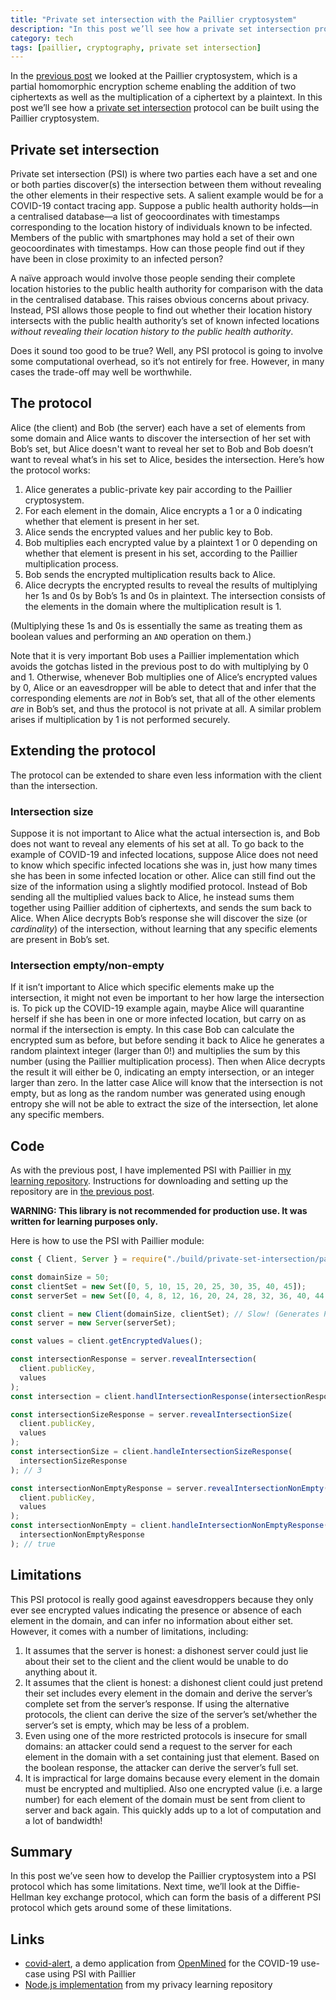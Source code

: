 ```yaml
---
title: "Private set intersection with the Paillier cryptosystem"
description: "In this post we’ll see how a private set intersection protocol can be built using the Paillier cryptosystem."
category: tech
tags: [paillier, cryptography, private set intersection]
---
```


In the [previous post][paillier blogpost] we looked at the Paillier cryptosystem, which is a partial homomorphic encryption scheme enabling the addition of two ciphertexts as well as the multiplication of a ciphertext by a plaintext. In this post we’ll see how a [private set intersection][psi wiki] protocol can be built using the Paillier cryptosystem.

## Private set intersection

Private set intersection (PSI) is where two parties each have a set and one or both parties discover(s) the intersection between them without revealing the other elements in their respective sets. A salient example would be for a COVID-19 contact tracing app. Suppose a public health authority holds—in a centralised database—a list of geocoordinates with timestamps corresponding to the location history of individuals known to be infected. Members of the public with smartphones may hold a set of their own geocoordinates with timestamps. How can those people find out if they have been in close proximity to an infected person?

A naïve approach would involve those people sending their complete location histories to the public health authority for comparison with the data in the centralised database. This raises obvious concerns about privacy. Instead, PSI allows those people to find out whether their location history intersects with the public health authority’s set of known infected locations _without revealing their location history to the public health authority_.

Does it sound too good to be true? Well, any PSI protocol is going to involve some computational overhead, so it’s not entirely for free. However, in many cases the trade-off may well be worthwhile.

## The protocol

Alice (the client) and Bob (the server) each have a set of elements from some domain and Alice wants to discover the intersection of her set with Bob’s set, but Alice doesn't want to reveal her set to Bob and Bob doesn’t want to reveal what’s in his set to Alice, besides the intersection. Here’s how the protocol works:

1. Alice generates a public-private key pair according to the Paillier cryptosystem.
1. For each element in the domain, Alice encrypts a 1 or a 0 indicating whether that element is present in her set.
1. Alice sends the encrypted values and her public key to Bob.
1. Bob multiplies each encrypted value by a plaintext 1 or 0 depending on whether that element is present in his set, according to the Paillier multiplication process.
1. Bob sends the encrypted multiplication results back to Alice.
1. Alice decrypts the encrypted results to reveal the results of multiplying her 1s and 0s by Bob’s 1s and 0s in plaintext. The intersection consists of the elements in the domain where the multiplication result is 1.

(Multiplying these 1s and 0s is essentially the same as treating them as boolean values and performing an `AND` operation on them.)

Note that it is very important Bob uses a Paillier implementation which avoids the gotchas listed in the previous post to do with multiplying by 0 and 1. Otherwise, whenever Bob multiplies one of Alice’s encrypted values by 0, Alice or an eavesdropper will be able to detect that and infer that the corresponding elements are _not_ in Bob’s set, that all of the other elements _are_ in Bob’s set, and thus the protocol is not private at all. A similar problem arises if multiplication by 1 is not performed securely.

## Extending the protocol

The protocol can be extended to share even less information with the client than the intersection.

### Intersection size

Suppose it is not important to Alice what the actual intersection is, and Bob does not want to reveal any elements of his set at all. To go back to the example of COVID-19 and infected locations, suppose Alice does not need to know which specific infected locations she was in, just how many times she has been in some infected location or other. Alice can still find out the size of the information using a slightly modified protocol. Instead of Bob sending all the multiplied values back to Alice, he instead sums them together using Paillier addition of ciphertexts, and sends the sum back to Alice. When Alice decrypts Bob’s response she will discover the size (or _cardinality_) of the intersection, without learning that any specific elements are present in Bob’s set.

### Intersection empty/non-empty

If it isn’t important to Alice which specific elements make up the intersection, it might not even be important to her how large the intersection is. To pick up the COVID-19 example again, maybe Alice will quarantine herself if she has been in one or more infected location, but carry on as normal if the intersection is empty. In this case Bob can calculate the encrypted sum as before, but before sending it back to Alice he generates a random plaintext integer (larger than 0!) and multiplies the sum by this number (using the Paillier multiplication process). Then when Alice decrypts the result it will either be 0, indicating an empty intersection, or an integer larger than zero. In the latter case Alice will know that the intersection is not empty, but as long as the random number was generated using enough entropy she will not be able to extract the size of the intersection, let alone any specific members.

## Code

As with the previous post, I have implemented PSI with Paillier in [my learning repository][willclarktech privacy-implementations]. Instructions for downloading and setting up the repository are in [the previous post][paillier blogpost].

**WARNING: This library is not recommended for production use. It was written for learning purposes only.**

Here is how to use the PSI with Paillier module:

```js
const { Client, Server } = require("./build/private-set-intersection/paillier");

const domainSize = 50;
const clientSet = new Set([0, 5, 10, 15, 20, 25, 30, 35, 40, 45]);
const serverSet = new Set([0, 4, 8, 12, 16, 20, 24, 28, 32, 36, 40, 44, 48]);

const client = new Client(domainSize, clientSet); // Slow! (Generates Paillier key pair)
const server = new Server(serverSet);

const values = client.getEncryptedValues();

const intersectionResponse = server.revealIntersection(
  client.publicKey,
  values
);
const intersection = client.handlIntersectionResponse(intersectionResponse); // [0, 20, 40]

const intersectionSizeResponse = server.revealIntersectionSize(
  client.publicKey,
  values
);
const intersectionSize = client.handleIntersectionSizeResponse(
  intersectionSizeResponse
); // 3

const intersectionNonEmptyResponse = server.revealIntersectionNonEmpty(
  client.publicKey,
  values
);
const intersectionNonEmpty = client.handleIntersectionNonEmptyResponse(
  intersectionNonEmptyResponse
); // true
```

## Limitations

This PSI protocol is really good against eavesdroppers because they only ever see encrypted values indicating the presence or absence of each element in the domain, and can infer no information about either set. However, it comes with a number of limitations, including:

1. It assumes that the server is honest: a dishonest server could just lie about their set to the client and the client would be unable to do anything about it.
1. It assumes that the client is honest: a dishonest client could just pretend their set includes every element in the domain and derive the server’s complete set from the server’s response. If using the alternative protocols, the client can derive the size of the server’s set/whether the server’s set is empty, which may be less of a problem.
1. Even using one of the more restricted protocols is insecure for small domains: an attacker could send a request to the server for each element in the domain with a set containing just that element. Based on the boolean response, the attacker can derive the server’s full set.
1. It is impractical for large domains because every element in the domain must be encrypted and multiplied. Also one encrypted value (i.e. a large number) for each element of the domain must be sent from client to server and back again. This quickly adds up to a lot of computation and a lot of bandwidth!

## Summary

In this post we’ve seen how to develop the Paillier cryptosystem into a PSI protocol which has some limitations. Next time, we’ll look at the Diffie-Hellman key exchange protocol, which can form the basis of a different PSI protocol which gets around some of these limitations.

## Links

- [covid-alert][covid-alert], a demo application from [OpenMined][openmined] for the COVID-19 use-case using PSI with Paillier
- [Node.js implementation][willclarktech implementation] from my privacy learning repository

[paillier blogpost]: /tech/2020/05/15/paillier-cryptosystem.html
[psi wiki]: https://en.wikipedia.org/wiki/Private_set_intersection
[willclarktech privacy-implementations]: https://github.com/willclarktech/privacy-implementations
[covid-alert]: https://github.com/OpenMined/covid-alert
[openmined]: https://openmined.org/
[willclarktech implementation]: https://github.com/willclarktech/privacy-implementations/tree/ac7133a/src/private-set-intersection/paillier
